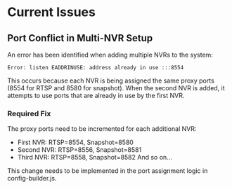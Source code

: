 # Current Issues

## Port Conflict in Multi-NVR Setup
An error has been identified when adding multiple NVRs to the system:
```
Error: listen EADDRINUSE: address already in use :::8554
```

This occurs because each NVR is being assigned the same proxy ports (8554 for RTSP and 8580 for snapshot). When the second NVR is added, it attempts to use ports that are already in use by the first NVR.

### Required Fix
The proxy ports need to be incremented for each additional NVR:
- First NVR: RTSP=8554, Snapshot=8580
- Second NVR: RTSP=8556, Snapshot=8581
- Third NVR: RTSP=8558, Snapshot=8582
And so on...

This change needs to be implemented in the port assignment logic in config-builder.js.
